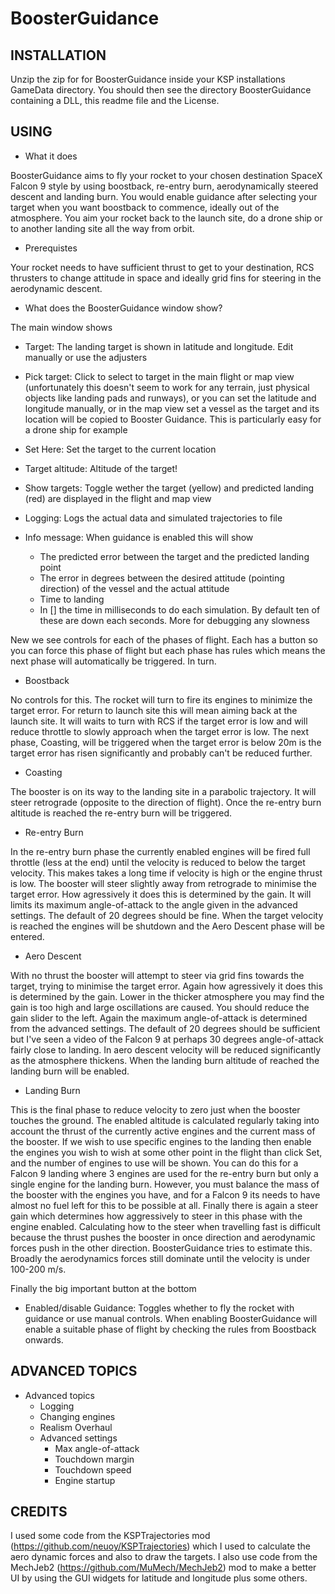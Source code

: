 # BoosterGuidance

## INSTALLATION

Unzip the zip for for BoosterGuidance inside your KSP installations GameData directory. You should then see the directory BoosterGuidance containing a DLL,
this readme file and the License.

## USING

- What it does

BoosterGuidance aims to fly your rocket to your chosen destination SpaceX Falcon 9 style by using boostback, re-entry burn, aerodynamically steered descent and landing burn.
You would enable guidance after selecting your target when you want boostback to commence, ideally out of the atmosphere. You aim your rocket back to the launch site, do a drone
ship or to another landing site all the way from orbit.

- Prerequistes

Your rocket needs to have sufficient thrust to get to your destination, RCS thrusters to change attitude in space and ideally grid fins for steering in the aerodynamic descent.

- What does the BoosterGuidance window show?

The main window shows

- Target: The landing target is shown in latitude and longitude. Edit manually or use the adjusters 

- Pick target: Click to select to target in the main
flight or map view (unfortunately this doesn't seem to work for any terrain, just physical objects like landing pads and runways), or you can set the latitude and longitude manually,
or in the map view set a vessel as the target and its location will be copied to Booster Guidance. This is particularly easy for a drone ship for example

- Set Here: Set the target to the current location

- Target altitude: Altitude of the target!

- Show targets: Toggle wether the target (yellow) and predicted landing (red) are displayed in the flight and map view

- Logging: Logs the actual data and simulated trajectories to file

- Info message: When guidance is enabled this will show
  - The predicted error between the target and the predicted landing point
  - The error in degrees between the desired attitude (pointing direction) of the vessel and the actual attitude
  - Time to landing
  - In [] the time in milliseconds to do each simulation. By default ten of these are down each seconds. More for debugging any slowness

New we see controls for each of the phases of flight. Each has a button so you can force this phase of flight but each phase has rules which means the next phase will
automatically be triggered. In turn.

- Boostback

No controls for this. The rocket will turn to fire its engines to minimize the target error. For return to launch site this will mean aiming back at the launch site.
It will waits to turn with RCS if the target error is low and will reduce throttle to slowly approach when the target error is low.
The next phase, Coasting, will be triggered when the target error is below 20m is the target error has risen significantly and probably can't be reduced further.

- Coasting

The booster is on its way to the landing site in a parabolic trajectory. It will steer retrograde (opposite to the direction of flight).
Once the re-entry burn altitude is reached the re-entry burn will be triggered.

- Re-entry Burn

In the re-entry burn phase the currently enabled engines will be fired full throttle (less at the end) until the velocity is reduced to below the target velocity.
This makes takes a long time if velocity is high or the engine thrust is low. The booster will steer slightly away from retrograde to minimise the target error.
How agressively it does this is determined by the gain. It will limits its maximum angle-of-attack to the angle given in the advanced settings. The default of
20 degrees should be fine.
When the target velocity is reached the engines will be shutdown and the Aero Descent phase will be entered.

- Aero Descent

With no thrust the booster will attempt to steer via grid fins towards the target, trying to minimise the target error. Again how agressively it does this is
determined by the gain. Lower in the thicker atmosphere you may find the gain is too high and large oscillations are caused. You should reduce the gain slider
to the left. Again the maximum angle-of-attack is determined from the advanced settings. The default of 20 degrees should be sufficient but I've seen a video of
the Falcon 9 at perhaps 30 degrees angle-of-attack fairly close to landing. In aero descent velocity will be reduced significantly as the atmosphere thickens.
When the landing burn altitude of reached the landing burn will be enabled.

- Landing Burn

This is the final phase to reduce velocity to zero just when the booster touches the ground.
The enabled altitude is calculated regularly taking into account the thrust of the currently active engines and the current mass of the booster.
If we wish to use specific engines to the landing then enable the engines you wish to wish at some other point in the flight than click Set, and the
number of engines to use will be shown. You can do this for a Falcon 9 landing where 3 engines are used for the re-entry burn but only a single engine for the
landing burn. However, you must balance the mass of the booster with the engines you have, and for a Falcon 9 its needs to have almost no fuel left for this to
be possible at all. Finally there is again a steer gain which determines how aggressively to steer in this phase with the engine enabled.
Calculating how to the steer when travelling fast is difficult because the thrust pushes the booster in once direction and aerodynamic forces push in the other
direction. BoosterGuidance tries to estimate this. Broadly the aerodynamics forces still dominate until the velocity is under 100-200 m/s.

Finally the big important button at the bottom

- Enabled/disable Guidance:  Toggles whether to fly the rocket with guidance or use manual controls. When enabling BoosterGuidance will enable a suitable phase
of flight by checking the rules from Boostback onwards.

## ADVANCED TOPICS


- Advanced topics
  - Logging
  - Changing engines
  - Realism Overhaul
  - Advanced settings
    - Max angle-of-attack
    - Touchdown margin
    - Touchdown speed
    - Engine startup


## CREDITS

I used some code from the KSPTrajectories mod (https://github.com/neuoy/KSPTrajectories) which I used to calculate the aero dynamic forces and also to draw the targets.
I also use code from the MechJeb2 (https://github.com/MuMech/MechJeb2) mod to make a better UI by using the GUI widgets for latitude and longitude plus some others.
